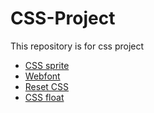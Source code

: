 # CSS-Project
This repository is for css project

* [CSS sprite](https://github.com/dudulaopo833/CSS-Projects/tree/master/CSS-Sprite)
* [Webfont](https://github.com/dudulaopo833/CSS-Projects/blob/master/Webfont.scss)
* [Reset CSS](http://cssreset.com/)
* [CSS float](https://github.com/dudulaopo833/CSS-Projects/blob/master/CSS-float.md)
